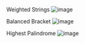 Weighted Strings
![image](https://github.com/imroatulfaizah/msbu/assets/23720075/2e56ec1a-e799-4095-8989-32c7ce4f3d33)

Balanced Bracket
![image](https://github.com/imroatulfaizah/msbu/assets/23720075/05c0e280-d461-442d-8e6a-5712c5ac3880)

Highest Palindrome
![image](https://github.com/imroatulfaizah/msbu/assets/23720075/12e4a558-7231-42cf-845d-939ed3379349)
